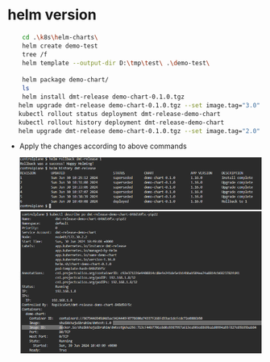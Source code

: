 # helm version

```bash
    cd .\k8s\helm-charts\
    helm create demo-test
    tree /f
    helm template --output-dir D:\tmp\test\ .\demo-test\
    
    helm package demo-chart/
    ls
    helm install dmt-release demo-chart-0.1.0.tgz
   helm upgrade dmt-release demo-chart-0.1.0.tgz --set image.tag="3.0"
   kubectl rollout status deployment dmt-release-demo-chart 
   kubectl rollout history deployment dmt-release-demo-chart 
   helm upgrade dmt-release demo-chart-0.1.0.tgz --set image.tag="2.0"
```
* Apply the changes according to above commands

  ![alt text](image.png)
  ![alt text](image-1.png)